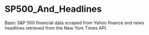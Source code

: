 # SP500_And_Headlines
Basic S&amp;P 500 financial data scraped from Yahoo finance and news headlines retrieved from the New York Times API.
